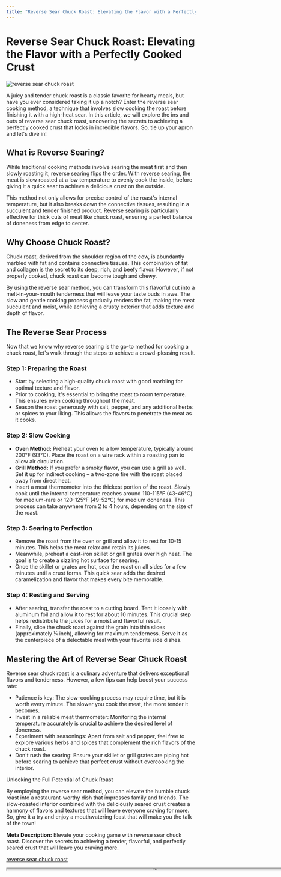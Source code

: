 ```yaml
---
title: "Reverse Sear Chuck Roast: Elevating the Flavor with a Perfectly Cooked Crust"
---
```

# Reverse Sear Chuck Roast: Elevating the Flavor with a Perfectly Cooked Crust


![reverse sear chuck roast](https://images.unsplash.com/photo-1516832779604-54bee05bbc95?ixid=M3w0ODkxMTF8MHwxfHNlYXJjaHwxfHxyZXZlcnNlJTIwc2VhciUyMGNodWNrJTIwcm9hc3R8ZW58MHx8fHwxNjkyODA0MTI0fDA&ixlib=rb-4.0.3&w=512&fit=max)

A juicy and tender chuck roast is a classic favorite for hearty meals, but have you ever considered taking it up a notch? Enter the reverse sear cooking method, a technique that involves slow cooking the roast before finishing it with a high-heat sear. In this article, we will explore the ins and outs of reverse sear chuck roast, uncovering the secrets to achieving a perfectly cooked crust that locks in incredible flavors. So, tie up your apron and let's dive in!

## What is Reverse Searing?

While traditional cooking methods involve searing the meat first and then slowly roasting it, reverse searing flips the order. With reverse searing, the meat is slow roasted at a low temperature to evenly cook the inside, before giving it a quick sear to achieve a delicious crust on the outside.

This method not only allows for precise control of the roast's internal temperature, but it also breaks down the connective tissues, resulting in a succulent and tender finished product. Reverse searing is particularly effective for thick cuts of meat like chuck roast, ensuring a perfect balance of doneness from edge to center.

## Why Choose Chuck Roast?

Chuck roast, derived from the shoulder region of the cow, is abundantly marbled with fat and contains connective tissues. This combination of fat and collagen is the secret to its deep, rich, and beefy flavor. However, if not properly cooked, chuck roast can become tough and chewy.

By using the reverse sear method, you can transform this flavorful cut into a melt-in-your-mouth tenderness that will leave your taste buds in awe. The slow and gentle cooking process gradually renders the fat, making the meat succulent and moist, while achieving a crusty exterior that adds texture and depth of flavor.

## The Reverse Sear Process

Now that we know why reverse searing is the go-to method for cooking a chuck roast, let's walk through the steps to achieve a crowd-pleasing result.

### Step 1: Preparing the Roast

- Start by selecting a high-quality chuck roast with good marbling for optimal texture and flavor.
- Prior to cooking, it's essential to bring the roast to room temperature. This ensures even cooking throughout the meat.
- Season the roast generously with salt, pepper, and any additional herbs or spices to your liking. This allows the flavors to penetrate the meat as it cooks.

### Step 2: Slow Cooking

- **Oven Method:** Preheat your oven to a low temperature, typically around 200°F (93°C). Place the roast on a wire rack within a roasting pan to allow air circulation.
- **Grill Method:** If you prefer a smoky flavor, you can use a grill as well. Set it up for indirect cooking – a two-zone fire with the roast placed away from direct heat.
- Insert a meat thermometer into the thickest portion of the roast. Slowly cook until the internal temperature reaches around 110-115°F (43-46°C) for medium-rare or 120-125°F (49-52°C) for medium doneness. This process can take anywhere from 2 to 4 hours, depending on the size of the roast.

### Step 3: Searing to Perfection

- Remove the roast from the oven or grill and allow it to rest for 10-15 minutes. This helps the meat relax and retain its juices.
- Meanwhile, preheat a cast-iron skillet or grill grates over high heat. The goal is to create a sizzling hot surface for searing.
- Once the skillet or grates are hot, sear the roast on all sides for a few minutes until a crust forms. This quick sear adds the desired caramelization and flavor that makes every bite memorable.

### Step 4: Resting and Serving

- After searing, transfer the roast to a cutting board. Tent it loosely with aluminum foil and allow it to rest for about 10 minutes. This crucial step helps redistribute the juices for a moist and flavorful result.
- Finally, slice the chuck roast against the grain into thin slices (approximately ¼ inch), allowing for maximum tenderness. Serve it as the centerpiece of a delectable meal with your favorite side dishes.

## Mastering the Art of Reverse Sear Chuck Roast

Reverse sear chuck roast is a culinary adventure that delivers exceptional flavors and tenderness. However, a few tips can help boost your success rate:

- Patience is key: The slow-cooking process may require time, but it is worth every minute. The slower you cook the meat, the more tender it becomes.
- Invest in a reliable meat thermometer: Monitoring the internal temperature accurately is crucial to achieve the desired level of doneness.
- Experiment with seasonings: Apart from salt and pepper, feel free to explore various herbs and spices that complement the rich flavors of the chuck roast.
- Don't rush the searing: Ensure your skillet or grill grates are piping hot before searing to achieve that perfect crust without overcooking the interior.

Unlocking the Full Potential of Chuck Roast

By employing the reverse sear method, you can elevate the humble chuck roast into a restaurant-worthy dish that impresses family and friends. The slow-roasted interior combined with the deliciously seared crust creates a harmony of flavors and textures that will leave everyone craving for more. So, give it a try and enjoy a mouthwatering feast that will make you the talk of the town!

**Meta Description:** Elevate your cooking game with reverse sear chuck roast. Discover the secrets to achieving a tender, flavorful, and perfectly seared crust that will leave you craving more.

[reverse sear chuck roast](https://foxheightspubandgrill.com/post/reverse-sear-chuck-roast)

<iframe src='https://foxheightspubandgrill.com/post/reverse-sear-chuck-roast' width='800' height='5'></iframe>